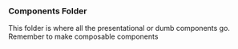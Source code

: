 ### Components Folder

This folder is where all the presentational or dumb components go.
Remember to make composable components
